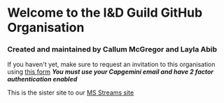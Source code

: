 # Welcome to the I&D Guild GitHub Organisation

### Created and maintained by Callum McGregor and Layla Abib

If you haven't yet, make sure to request an invitation to this organisation using [this form](https://forms.office.com/e/jiQwn0tBmX)
***You must use your Capgemini email and have 2 factor authentication enabled***

This is the sister site to our [MS Streams site](https://web.microsoftstream.com/group/b6562f21-b02d-4048-9fa3-4b17322dee63?view=channels)


<!--
🙋‍♀️ A short introduction - what is your organization all about?
🌈 Contribution guidelines - how can the community get involved?
👩‍💻 Useful resources - where can the community find your docs? Is there anything else the community should know?
🍿 Fun facts - what does your team eat for breakfast?
🧙 Remember, you can do mighty things with the power of [Markdown](https://docs.github.com/github/writing-on-github/getting-started-with-writing-and-formatting-on-github/basic-writing-and-formatting-syntax)
-->
